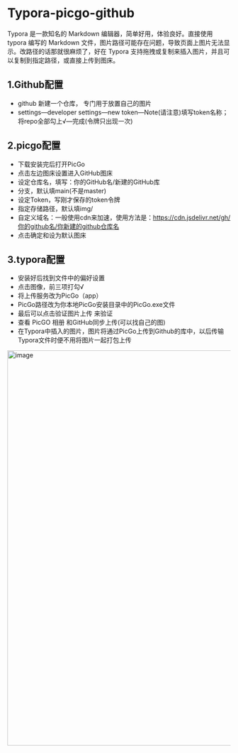# Typora-picgo-github
Typora 是一款知名的 Markdown 编辑器，简单好用，体验良好。直接使用 typora 编写的 Markdown 文件，图片路径可能存在问题，导致页面上图片无法显示。改路径的话那就很麻烦了，好在 Typora 支持拖拽或复制来插入图片，并且可以复制到指定路径，或直接上传到图床。

## 1.Github配置
- github 新建一个仓库， 专门用于放置自己的图片
- settings—developer settings—new token—Note(请注意)填写token名称；将repo全部勾上√—完成(令牌只出现一次)

## 2.picgo配置

- 下载安装完后打开PicGo
- 点击左边图床设置进入GitHub图床
- 设定仓库名，填写：你的GitHub名/新建的GitHub库
- 分支，默认填main(不是master)
- 设定Token，写刚才保存的token令牌
- 指定存储路径，默认填img/
- 自定义域名：一般使用cdn来加速，使用方法是：https://cdn.jsdelivr.net/gh/你的github名/你新建的github仓库名
- 点击确定和设为默认图床

## 3.typora配置
- 安装好后找到文件中的偏好设置
- 点击图像，前三项打勾√
- 将上传服务改为PicGo（app）
- PicGo路径改为你本地PicGo安装目录中的PicGo.exe文件
- 最后可以点击验证图片上传 来验证
- 查看 PicGO 相册 和GitHub同步上传(可以找自己的图)
- 在Typora中插入的图片，图片将通过PicGo上传到Github的库中，以后传输Typora文件时便不用将图片一起打包上传
<img width="890" alt="image" src="https://user-images.githubusercontent.com/60172996/178768118-25505d96-8089-464e-b0d4-f0233b428072.png">
